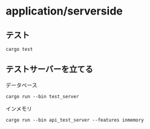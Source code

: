 # application/serverside
## テスト
```
cargo test
```
## テストサーバーを立てる
データベース
```
cargo run --bin test_server
```
インメモリ
```
cargo run --bin api_test_server --features inmemory
```